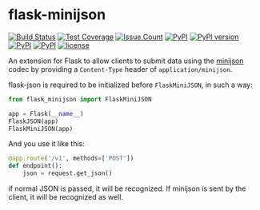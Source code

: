 flask-minijson
==============

[![Build Status](https://travis-ci.com/Dronehub/flask-minijson.svg)](https://travis-ci.com/Dronehub/flask-minijson)
[![Test Coverage](https://api.codeclimate.com/v1/badges/34b392b61482d98ad3f0/test_coverage)](https://codeclimate.com/github/Dronehub/flask-minijson/test_coverage)
[![Issue Count](https://codeclimate.com/github/Dronehub/flask-minijson/badges/issue_count.svg)](https://codeclimate.com/github/Dronehub/flask-minijson)
[![PyPI](https://img.shields.io/pypi/pyversions/flask-minijson.svg)](https://pypi.python.org/pypi/flask-minijson)
[![PyPI version](https://badge.fury.io/py/flask-minijson.svg)](https://badge.fury.io/py/flask-minijson)
[![PyPI](https://img.shields.io/pypi/implementation/flask-minijson.svg)](https://pypi.python.org/pypi/flask-minijson)
[![PyPI](https://img.shields.io/pypi/wheel/flask-minijson.svg)]()
[![license](https://img.shields.io/github/license/mashape/apistatus.svg)]()

An extension for Flask to allow clients to submit data using the
[minijson](https://github.com/Dronehub/minijson) codec by providing
a `Content-Type` header of `application/minijson`.

flask-json is required to be initialized before `FlaskMiniJSON`, in such a way:

```python
from flask_minijson import FlaskMiniJSON

app = Flask(__name__)
FlaskJSON(app)
FlaskMiniJSON(app)
```

And you use it like this:

```python
@app.route('/v1', methods=['POST'])
def endpoint():
    json = request.get_json()
```

if normal JSON is passed, it will be recognized. If
minijson is sent by the client, it will be recognized as well.
